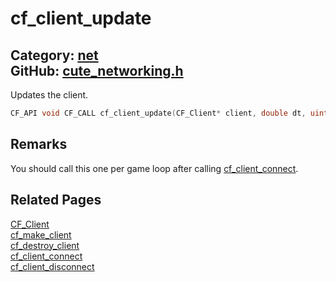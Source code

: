 [](../header.md ':include')

# cf_client_update

Category: [net](/api_reference?id=net)  
GitHub: [cute_networking.h](https://github.com/RandyGaul/cute_framework/blob/master/include/cute_networking.h)  
---

Updates the client.

```cpp
CF_API void CF_CALL cf_client_update(CF_Client* client, double dt, uint64_t current_time);
```

## Remarks

You should call this one per game loop after calling [cf_client_connect](/net/cf_client_connect.md).

## Related Pages

[CF_Client](/net/cf_client.md)  
[cf_make_client](/net/cf_make_client.md)  
[cf_destroy_client](/net/cf_destroy_client.md)  
[cf_client_connect](/net/cf_client_connect.md)  
[cf_client_disconnect](/net/cf_client_disconnect.md)  
